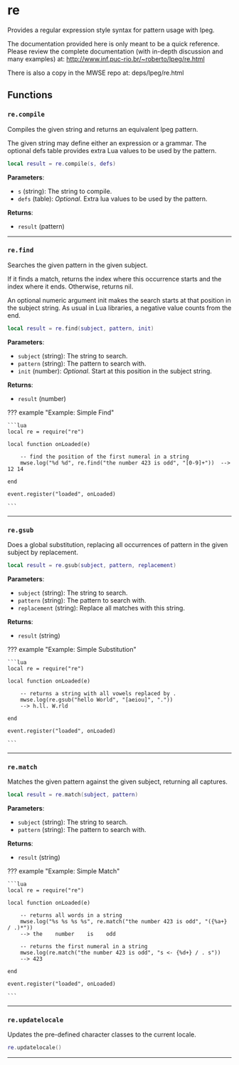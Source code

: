 # re

Provides a regular expression style syntax for pattern usage with lpeg.
	
The documentation provided here is only meant to be a quick reference. Please review the complete
documentation (with in-depth discussion and many examples) at: 
http://www.inf.puc-rio.br/~roberto/lpeg/re.html
	
There is also a copy in the MWSE repo at: deps/lpeg/re.html

## Functions

### `re.compile`

Compiles the given string and returns an equivalent lpeg pattern.
	
The given string may define either an expression or a grammar. The optional defs table provides 
extra Lua values to be used by the pattern.

```lua
local result = re.compile(s, defs)
```

**Parameters**:

* `s` (string): The string to compile.
* `defs` (table): *Optional*. Extra lua values to be used by the pattern.

**Returns**:

* `result` (pattern)

***

### `re.find`

Searches the given pattern in the given subject.
	
If it finds a match, returns the index where this occurrence starts and the index where it ends. 
Otherwise, returns nil.

An optional numeric argument init makes the search starts at that position in the subject string.
As usual in Lua libraries, a negative value counts from the end. 

```lua
local result = re.find(subject, pattern, init)
```

**Parameters**:

* `subject` (string): The string to search.
* `pattern` (string): The pattern to search with.
* `init` (number): *Optional*. Start at this position in the subject string.

**Returns**:

* `result` (number)

??? example "Example: Simple Find"

	```lua
	local re = require("re")
	
	local function onLoaded(e)
	    
		-- find the position of the first numeral in a string
		mwse.log("%d %d", re.find("the number 423 is odd", "[0-9]+"))  --> 12 14
		
	end
	
	event.register("loaded", onLoaded)

	```

***

### `re.gsub`

Does a global substitution, replacing all occurrences of pattern in the given subject by replacement.

```lua
local result = re.gsub(subject, pattern, replacement)
```

**Parameters**:

* `subject` (string): The string to search.
* `pattern` (string): The pattern to search with.
* `replacement` (string): Replace all matches with this string.

**Returns**:

* `result` (string)

??? example "Example: Simple Substitution"

	```lua
	local re = require("re")
	
	local function onLoaded(e)
	
		-- returns a string with all vowels replaced by .
		mwse.log(re.gsub("hello World", "[aeiou]", "."))
		--> h.ll. W.rld
		
	end
	
	event.register("loaded", onLoaded)

	```

***

### `re.match`

Matches the given pattern against the given subject, returning all captures.

```lua
local result = re.match(subject, pattern)
```

**Parameters**:

* `subject` (string): The string to search.
* `pattern` (string): The pattern to search with.

**Returns**:

* `result` (string)

??? example "Example: Simple Match"

	```lua
	local re = require("re")
	
	local function onLoaded(e)
	    
		-- returns all words in a string
		mwse.log("%s %s %s %s", re.match("the number 423 is odd", "({%a+} / .)*"))
		--> the    number    is    odd
	
		-- returns the first numeral in a string
		mwse.log(re.match("the number 423 is odd", "s <- {%d+} / . s"))
		--> 423
		
	end
	
	event.register("loaded", onLoaded)

	```

***

### `re.updatelocale`

Updates the pre-defined character classes to the current locale.

```lua
re.updatelocale()
```

***

